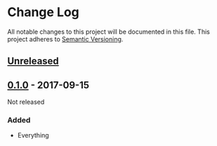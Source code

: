 # Change Log

All notable changes to this project will be documented in this file.
This project adheres to [Semantic Versioning](http://semver.org/).

## [Unreleased]

[Unreleased]: https://github.com/atomist/k8vent/compare/0.1.0...HEAD

## [0.1.0] - 2017-09-15

[0.1.0]: https://github.com/atomist/k8vent/tree/0.1.0

Not released

### Added

-  Everything
